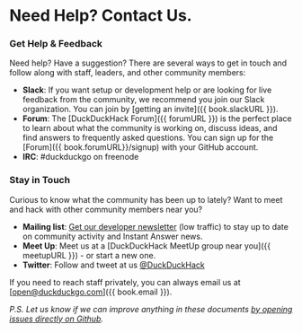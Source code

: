 # Need Help? Contact Us.

### Get Help & Feedback

Need help? Have a suggestion? There are several ways to get in touch and follow along with staff, leaders, and other community members: 

- **Slack**: If you want setup or development help or are looking for live feedback from the community, we recommend you join our Slack organization. You can join by [getting an invite]({{ book.slackURL }}).
- **Forum**: The [DuckDuckHack Forum]({{ forumURL }}) is the perfect place to learn about what the community is working on, discuss ideas, and find answers to frequently asked questions. You can sign up for the [Forum]({{ book.forumURL}}/signup) with your GitHub account.
- **IRC**: #duckduckgo on freenode

### Stay in Touch

Curious to know what the community has been up to lately? Want to meet and hack with other community members near you?

- **Mailing list**: [Get our developer newsletter](https://www.listbox.com/subscribe/?list_id=197814) (low traffic) to stay up to date on community activity and Instant Answer news. 
- **Meet Up**: Meet us at a [DuckDuckHack MeetUp group near you]({{ meetupURL }}) - or start a new one.
- **Twitter**: Follow and tweet at us [@DuckDuckHack]({{twitterURL}})


If you need to reach staff privately, you can always email us at [open@duckduckgo.com]({{ book.email }}).


*P.S. Let us know if we can improve anything in these documents [by opening issues directly on Github]( https://github.com/duckduckgo/duckduckhack-docs/issues/new).*
